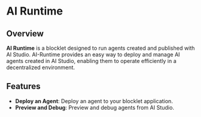 # AI Runtime

## Overview

**AI Runtime** is a blocklet designed to run agents created and published with AI Studio. AI-Runtime provides an easy way to deploy and manage AI agents created in AI Studio, enabling them to operate efficiently in a decentralized environment.

## Features

- **Deploy an Agent**: Deploy an agent to your blocklet application.
- **Preview and Debug**: Preview and debug agents from AI Studio.

